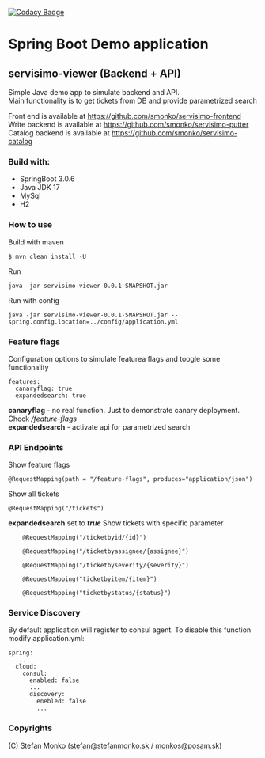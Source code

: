 [![Codacy Badge](https://app.codacy.com/project/badge/Grade/36ef77436d7841659c1637ababff1aac)](https://app.codacy.com/gh/smonko/servisimo-viewer/dashboard?utm_source=gh&utm_medium=referral&utm_content=&utm_campaign=Badge_grade)  

# Spring Boot Demo application  

## servisimo-viewer (Backend + API)

Simple Java demo app to simulate backend and API.  
Main functionality is to get tickets from DB and provide parametrized search

Front end is available at https://github.com/smonko/servisimo-frontend
Write backend is available at https://github.com/smonko/servisimo-putter
Catalog backend is available at https://github.com/smonko/servisimo-catalog

### Build with:
- SpringBoot 3.0.6
- Java JDK 17
- MySql
- H2


### How to use

Build with maven
```
$ mvn clean install -U 
```

Run
```
java -jar servisimo-viewer-0.0.1-SNAPSHOT.jar
```

Run with config
```
java -jar servisimo-viewer-0.0.1-SNAPSHOT.jar --spring.config.location=../config/application.yml
```

### Feature flags
Configuration options to simulate featurea flags and toogle some functionality

```
features:
  canaryflag: true
  expandedsearch: true
```

**canaryflag** - no real function. Just to demonstrate canary deployment. Check */feature-flags*  
**expandedsearch** - activate api for parametrized search
 

### API Endpoints
Show feature flags
```
@RequestMapping(path = "/feature-flags", produces="application/json")
```

Show all tickets
```
@RequestMapping("/tickets")
```

**expandedsearch** set to ***true***
Show tickets with specific parameter
```
    @RequestMapping("/ticketbyid/{id}")

    @RequestMapping("/ticketbyassignee/{assignee}")
 
    @RequestMapping("/ticketbyseverity/{severity}")

    @RequestMapping("ticketbyitem/{item}")

    @RequestMapping("ticketbystatus/{status}")
```

### Service Discovery
By default application will register to consul agent. To disable this function modify application.yml:
```
spring:
  ...
  cloud:
    consul:
      enabled: false
      ...
      discovery:
        enebled: false
        ...
```


### Copyrights
(C) Stefan Monko (stefan@stefanmonko.sk / monkos@posam.sk)
